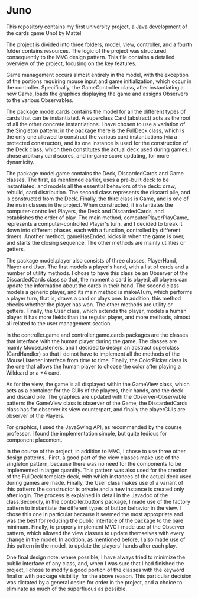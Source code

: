 # Juno
This repository contains my first university project, a Java development of the cards game Uno! by Mattel

The project is divided into three folders, model, view, controller, and a fourth folder contains resources. The logic of the project was structured consequently to the MVC design pattern. This file contains a detailed overview of the project, focusing on the key features.



Game management occurs almost entirely in the model, with the exception of the portions requiring mouse input and game initialization, which occur in the controller. Specifically, the GameController class, after instantiating a new Game, loads the graphics displaying the game and assigns Observers to the various Observables.

The package model.cards contains the model for all the different types of cards that can be instantiated. A superclass Card (abstract) acts as the root of all the other concrete instantiations. I have chosen to use a variation of the Singleton pattern: in the package there is the FullDeck class, which is the only one allowed to construct the various card instantiations (via a protected constructor), and its one instance is used for the construction of the Deck class, which then constitutes the actual deck used during games. I chose arbitrary card scores, and in-game score updating, for more dynamicity.

The package model.game contains the Deck, DiscardedCards and Game classes. The first, as mentioned earlier, uses a pre-built deck to be instantiated, and models all the essential behaviors of the deck: draw, rebuild, card distribution. The second class represents the discard pile, and is constructed from the Deck. Finally, the third class is Game, and is one of the main classes in the project. When constructed, it instantiates the computer-controlled Players, the Deck and DiscardedCards, and establishes the order of play. The main method, computerPlayerPlayGame, represents a computer-controlled Player's turn, and I decided to break it down into different phases, each with a function, controlled by different timers. Another method, gameHasEnded, kicks in when the game is over, and starts the closing sequence. The other methods are mainly utilities or getters.

The package model.player also consists of three classes, PlayerHand, Player and User. The first models a player's hand, with a list of cards and a number of utility methods. I chose to have this class be an Observer of the DiscardedCards class so that, the moment a card is played, all players can update the information about the cards in their hand. The second class models a generic player, and its main method is makeATurn, which performs a player turn, that is, draws a card or plays one. In addition, this method checks whether the player has won. The other methods are utility or getters. Finally, the User class, which extends the player, models a human player: it has more fields than the regular player, and more methods, almost all related to the user management section.

In the controller.game and controller.game.cards packages are the classes that interface with the human player during the game. The classes are mainly MouseListeners, and I decided to design an abstract superclass (CardHandler) so that I do not have to implement all the methods of the MouseListener interface from time to time. Finally, the ColorPicker class is the one that allows the human player to choose the color after playing a Wildcard or a +4 card.

As for the view, the game is all displayed within the GameView class, which acts as a container for the GUIs of the players, their hands, and the deck and discard pile. The graphics are updated with the Observer-Observable pattern: the GameView class is observer of the Game, the DiscardedCards class has for observer its view counterpart, and finally the playerGUIs are observer of the Players.

For graphics, I used the JavaSwing API, as recommended by the course professor. I found the implementation simple, but quite tedious for component placement.


In the course of the project, in addition to MVC, I chose to use three other design patterns.  First, a good part of the view classes make use of the singleton pattern, because there was no need for the components to be implemented in larger quantity. This pattern was also used for the creation of the FullDeck template deck, with which instances of the actual deck used during games are made. Finally, the User class makes use of a variant of this pattern: the constructor is private and a new instance is created only after login. The process is explained in detail in the Javadoc of the class.Secondly, in the controller.buttons package, I made use of the factory pattern to instantiate the different types of button behavior in the view. I chose this one in particular because it seemed the most appropriate and was the best for reducing the public interface of the package to the bare minimum. Finally, to properly implement MVC I made use of the Observer pattern, which allowed the view classes to update themselves with every change in the model. In addition, as mentioned before, I also made use of this pattern in the model, to update the players' hands after each play.



One final design note: where possible, I have always tried to minimize the public interface of any class, and, when I was sure that I had finished the project, I chose to modify a good portion of the classes with the keyword final or with package visibility, for the above reason. This particular decision was dictated by a general desire for order in the project, and a choice to eliminate as much of the superfluous as possible.
